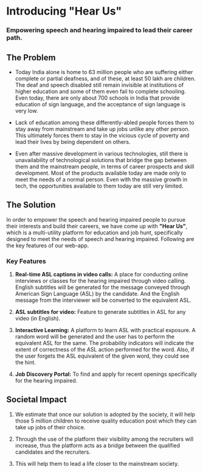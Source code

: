 # Introducing "Hear Us"
### Empowering speech and hearing impaired to lead their career path.

## The Problem
- Today India alone is home to 63 million people who are suffering either complete or partial deafness, and of these, at least 50 lakh are children. The deaf and speech disabled still remain invisible at institutions of higher education and some of them even fail to complete schooling. Even today, there are only about 700 schools in India that provide education of sign language, and the acceptance of sign language is very low.

- Lack of education among these differently-abled people forces them to stay away from mainstream and take up jobs unlike any other person. This ultimately forces them to stay in the vicious cycle of poverty and lead their lives by being dependent on others.

- Even after massive development in various technologies, still there is unavailability of technological solutions that bridge the gap between them and the mainstream people, in terms of career prospects and skill development. Most of the products available today are made only to meet the needs of a normal person. Even with the massive growth in tech, the opportunities available to them today are still very limited.

## The Solution

In order to empower the speech and hearing impaired people to pursue their interests and build their careers, we have come up with **"Hear Us"**, which is a multi-utility platform for education and job hunt, specifically designed to meet the needs of speech and hearing impaired. Following are the key features of our web-app.

### Key Features
1. **Real-time ASL captions in video calls:**
A place for conducting online interviews or classes for the hearing impaired through video calling. English subtitles will be generated for the message conveyed through American Sign Language (ASL) by the candidate. And the English message from the interviewer will be converted to the equivalent ASL.

2. **ASL subtitles for video:**
Feature to generate subtitles in ASL for any video (in English).

3. **Interactive Learning:**
A platform to learn ASL with practical exposure. A random word will be generated and the user has to perform the equivalent ASL for the same. The probability indicators will indicate the extent of correctness of the ASL action performed for the word. Also, if the user forgets the ASL equivalent of the given word, they could see the hint.

4. **Job Discovery Portal:**
To find and apply for recent openings specifically for the hearing impaired.

## Societal Impact

1. We estimate that once our solution is adopted by the society, it will help those 5 million children to receive quality education post which they can take up jobs of their choice.

2. Through the use of the platform their visibility among the recruiters will increase, thus the platform acts as a bridge between the qualified candidates and the recruiters.

3. This will help them to lead a life closer to the mainstream society.
